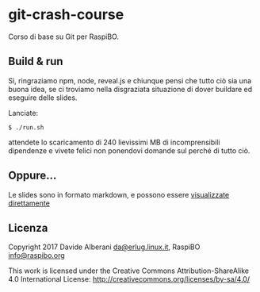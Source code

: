 # git-crash-course

Corso di base su Git per RaspiBO.

## Build & run

Sì, ringraziamo npm, node, reveal.js e chiunque pensi che tutto ciò sia una buona idea, se ci troviamo nella disgraziata situazione di dover buildare ed eseguire delle slides.

Lanciate:

    $ ./run.sh

attendete lo scaricamento di 240 lievissimi MB di incomprensibili dipendenze e vivete felici non ponendovi domande sul perché di tutto ciò.

## Oppure...

Le slides sono in formato markdown, e possono essere [visualizzate direttamente](git-crash-course.md)

## Licenza

Copyright 2017 Davide Alberani <da@erlug.linux.it>, RaspiBO <info@raspibo.org>

This work is licensed under the Creative Commons Attribution-ShareAlike 4.0 International License: http://creativecommons.org/licenses/by-sa/4.0/
